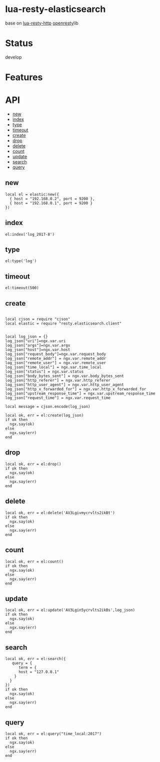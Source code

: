 # lua-resty-elasticsearch

base on [lua-resty-http](https://github.com/pintsized/lua-resty-http)
[openresty](https://openresty.org)lib

# Status
develop

# Features



# API

* [new](#new)
* [index](#index)
* [type](#type)
* [timeout](#timeout)
* [create](#create)
* [drop](#drop)
* [delete](#delete)
* [count](#count)
* [update](#update)
* [search](#search)
* [query](#query)

## new

```
local el = elastic:new({
  { host = "192.168.0.2", port = 9200 },
  { host = "192.168.0.1", port = 9200 }
})
```

## index

```
el:index('log_2017-8')
```

## type

```
el:type('log')
```


## timeout

```
el:timeout(500)
```


## create

```

local cjson = require "cjson"
local elastic = require "resty.elasticsearch.client"


local log_json = {}
log_json["uri"]=ngx.var.uri
log_json["args"]=ngx.var.args  
log_json["host"]=ngx.var.host  
log_json["request_body"]=ngx.var.request_body  
log_json["remote_addr"] = ngx.var.remote_addr  
log_json["remote_user"] = ngx.var.remote_user  
log_json["time_local"] = ngx.var.time_local  
log_json["status"] = ngx.var.status  
log_json["body_bytes_sent"] = ngx.var.body_bytes_sent  
log_json["http_referer"] = ngx.var.http_referer  
log_json["http_user_agent"] = ngx.var.http_user_agent  
log_json["http_x_forwarded_for"] = ngx.var.http_x_forwarded_for
log_json["upstream_response_time"] = ngx.var.upstream_response_time
log_json["request_time"] = ngx.var.request_time

local message = cjson.encode(log_json)

local ok, err = el:create(log_json)
if ok then
  ngx.say(ok)
else 
  ngx.say(err)
end
```


## drop

```
local ok, err = el:drop()
if ok then
  ngx.say(ok)
else 
  ngx.say(err)
end

```

## delete

```
local ok, err = el:delete('AV3Lgivmycrvlts2ikBt')
if ok then
  ngx.say(ok)
else 
  ngx.say(err)
end
```

## count

```
local ok, err = el:count()
if ok then
  ngx.say(ok)
else 
  ngx.say(err)
end
```

## update

```
local ok, err = el:update('AV3Lgin5ycrvlts2ikBs',log_json)
if ok then
  ngx.say(ok)
else 
  ngx.say(err)
end

```

## search

```
local ok, err = el:search({
   query = {
      term = {
      host = "127.0.0.1"
    }
  }
})
if ok then
  ngx.say(ok)
else 
  ngx.say(err)
end
```

## query

```
local ok, err = el:query("time_local:2017")
if ok then
  ngx.say(ok)
else 
  ngx.say(err)
end
```